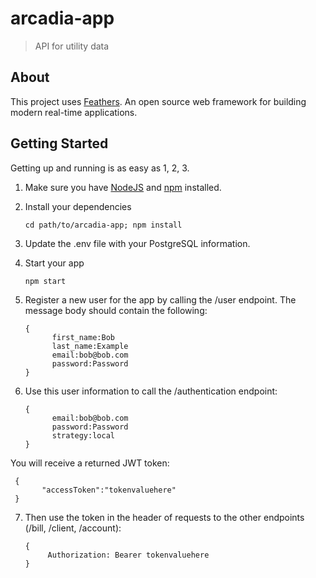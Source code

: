 # arcadia-app

> API for utility data

## About

This project uses [Feathers](http://feathersjs.com). An open source web framework for building modern real-time applications.

## Getting Started

Getting up and running is as easy as 1, 2, 3.

1. Make sure you have [NodeJS](https://nodejs.org/) and [npm](https://www.npmjs.com/) installed.

2. Install your dependencies

    ```
    cd path/to/arcadia-app; npm install
    ```
3. Update the .env file with your PostgreSQL information.

4. Start your app

    ```
    npm start
    ```
    
5. Register a new user for the app by calling the /user endpoint.  The message body should contain the following: 
    ```
    {     
          first_name:Bob
          last_name:Example
          email:bob@bob.com
          password:Password
    }
     ```   
6. Use this user information to call the /authentication endpoint:
    ```
    {
          email:bob@bob.com
          password:Password
          strategy:local
    }
      ```
  You will receive a returned JWT token:
   ```
    {
          "accessToken":"tokenvaluehere"
    }
   ```  
7. Then use the token in the header of requests to the other endpoints (/bill, /client, /account):
     ```
    {
          Authorization: Bearer tokenvaluehere
    }
     ```
